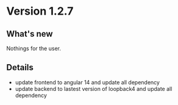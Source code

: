 # Version 1.2.7

## What's new

Nothings for the user.


## Details

* update frontend to angular 14 and update all dependency
* update backend to lastest version of loopback4 and update all dependency